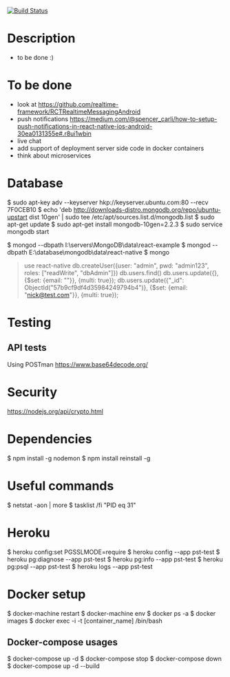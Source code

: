 [![Build Status](https://travis-ci.org/dmitrysl/react-native-playground.svg?branch=master)](https://travis-ci.org/dmitrysl/react-native-playground)

# Description
 - to be done :)


# To be done
 - look at https://github.com/realtime-framework/RCTRealtimeMessagingAndroid
 - push notifications https://medium.com/@spencer_carli/how-to-setup-push-notifications-in-react-native-ios-android-30ea0131355e#.r8ui1wbin
 - live chat
 - add support of deployment server side code in docker containers
 - think about microservices


# Database

 $ sudo apt-key adv --keyserver hkp://keyserver.ubuntu.com:80 --recv 7F0CEB10
 $ echo 'deb http://downloads-distro.mongodb.org/repo/ubuntu-upstart dist 10gen' | sudo tee /etc/apt/sources.list.d/mongodb.list
 $ sudo apt-get update
 $ sudo apt-get install mongodb-10gen=2.2.3
 $ sudo service mongodb start

 $ mongod --dbpath I:\servers\MongoDB\data\react-example
 $ mongod --dbpath E:\database\mongodb\data\react-native
 $ mongo
  > use react-native
  > db.createUser({user: "admin", pwd: "admin123", roles: ["readWrite", "dbAdmin"]})
  > db.users.find()
  > db.users.update({}, {$set: {email: ""}}, {multi: true});
  > db.users.update({"_id": ObjectId("57b9cf9df4d35984249794b4")}, {$set: {email: "nick@test.com"}}, {multi: true});

# Testing

## API tests

Using POSTman
https://www.base64decode.org/


# Security

https://nodejs.org/api/crypto.html


# Dependencies

 $ npm install -g nodemon
 $ npm install reinstall -g


# Useful commands

 $ netstat -aon | more
 $ tasklist /fi "PID eq 31"


# Heroku
 $ heroku config:set PGSSLMODE=require
 $ heroku config --app pst-test
 $ heroku pg:diagnose --app pst-test
 $ heroku pg:info --app pst-test
 $ heroku pg:psql --app pst-test
 $ heroku logs --app pst-test


# Docker setup

 $ docker-machine restart
 $ docker-machine env
 $ docker ps -a
 $ docker images
 $ docker exec -i -t [container_name] /bin/bash

## Docker-compose usages

 $ docker-compose up -d
 $ docker-compose stop
 $ docker-compose down
 $ docker-compose up -d --build
